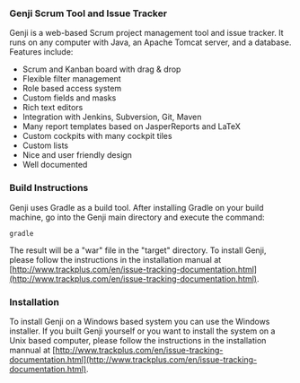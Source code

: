 ### Genji Scrum Tool and Issue Tracker
Genji is a web-based Scrum project management tool and issue tracker. It runs on any computer with Java, an Apache Tomcat server, and a database. Features include:
* Scrum and Kanban board with drag & drop
* Flexible filter management
* Role based access system
* Custom fields and masks
* Rich text editors
* Integration with Jenkins, Subversion, Git, Maven
* Many report templates based on JasperReports and LaTeX
* Custom cockpits with many cockpit tiles
* Custom lists
* Nice and user friendly design
* Well documented

### Build Instructions
Genji uses Gradle as a build tool. After installing Gradle on your build machine, go into the Genji main directory and execute the command:

    gradle

The result will be a "war" file in the "target" directory. To install Genji, please follow the instructions in the installation manual at [http://www.trackplus.com/en/issue-tracking-documentation.html](http://www.trackplus.com/en/issue-tracking-documentation.html).

### Installation
To install Genji on a Windows based system you can use the Windows installer. If you built Genji yourself or you want to install the system on a Unix based computer, please follow the instructions in the installation mannual at [http://www.trackplus.com/en/issue-tracking-documentation.html](http://www.trackplus.com/en/issue-tracking-documentation.html). 
